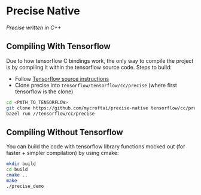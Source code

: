
# Precise Native

*Precise written in C++*

## Compiling With Tensorflow

Due to how tensorflow C bindings work, the only way to compile the project is by compiling it within the tensorflow source code. Steps to build:

 - Follow [Tensorflow source instructions](https://www.tensorflow.org/install/source)
 - Clone precise into `tensorflow/tensorflow/cc/precise` (where first tensorflow is the clone)

```bash
cd <PATH_TO_TENSORFLOW>
git clone https://github.com/mycroftai/precise-native tensorflow/cc/precise
bazel run //tensorflow/cc/precise
```

## Compiling Without Tensorflow

You can build the code with tensorflow library functions mocked out (for faster + simpler compilation) by using cmake:

```bash
mkdir build
cd build
cmake ..
make
./precise_demo
```


